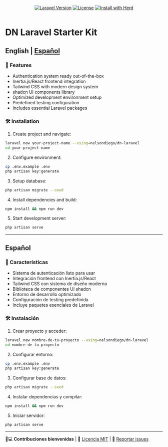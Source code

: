 <div align="center" style="margin-bottom: 20px; display: flex; gap: 10px; justify-content: center; 
align-items: center;
flex-wrap: wrap;">

[![Laravel Version](https://img.shields.io/badge/Laravel-12.x-%23FF2D20?style=for-the-badge&logo=laravel)](https://laravel.com)
[![License](https://img.shields.io/badge/license-MIT-%230b0b0b?style=for-the-badge)](LICENSE)
[![Install with Herd](https://img.shields.io/badge/Install%20with%20Herd-f55247?logo=laravel&logoColor=white)](https://herd.laravel.com/new?starter-kit=nelsondiego/dn-laravel)

</div>

# DN Laravel Starter Kit

## English | [Español](#español)

### 🚀 Features
- Authentication system ready out-of-the-box
- Inertia.js/React frontend integration
- Tailwind CSS with modern design system
- shadcn UI components library
- Optimized development environment setup
- Predefined testing configuration
- Includes essential Laravel packages

### 🛠️ Installation

1. Create project and navigate:
```bash
laravel new your-project-name --using=nelsondiego/dn-laravel
cd your-project-name
```

2. Configure environment:
```bash
cp .env.example .env
php artisan key:generate
```

3. Setup database:
```bash
php artisan migrate --seed
```

4. Install dependencies and build:
```bash
npm install && npm run dev
```

5. Start development server:
```bash
php artisan serve
```

---

## Español

### 🚀 Características
- Sistema de autenticación listo para usar
- Integración frontend con Inertia.js/React
- Tailwind CSS con sistema de diseño moderno
- Biblioteca de componentes UI shadcn
- Entorno de desarrollo optimizado
- Configuración de testing predefinida
- Incluye paquetes esenciales de Laravel

### 🛠️ Instalación

1. Crear proyecto y acceder:
```bash
laravel new nombre-de-tu-proyecto --using=nelsondiego/dn-laravel
cd nombre-de-tu-proyecto
```

2. Configurar entorno:
```bash
cp .env.example .env
php artisan key:generate
```

3. Configurar base de datos:
```bash
php artisan migrate --seed
```

4. Instalar dependencias y compilar:
```bash
npm install && npm run dev
```

5. Iniciar servidor:
```bash
php artisan serve
```

---

👨💻 **Contribuciones bienvenidas** | 📄 [Licencia MIT](LICENSE) | 🐛 [Reportar issues](https://github.com/nelsondiego/dn-laravel/issues)